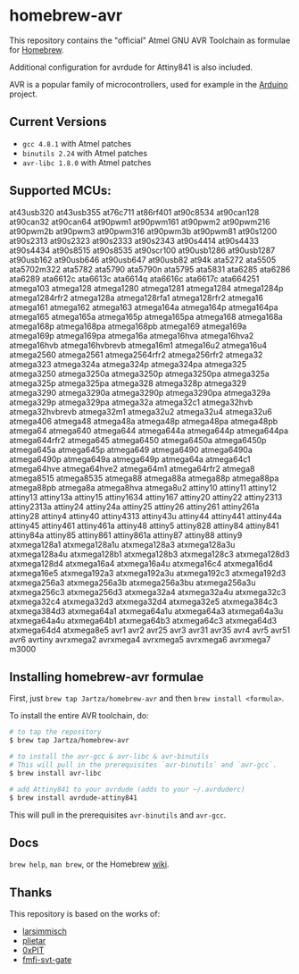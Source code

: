homebrew-avr
============

This repository contains the "official" Atmel GNU AVR Toolchain as
formulae for [Homebrew][].

Additional configuration for avrdude for Attiny841 is also included.

AVR is a popular family of microcontrollers, used for example in the
[Arduino][] project.

Current Versions
----------------

- `gcc 4.8.1` with Atmel patches
- `binutils 2.24` with Atmel patches
- `avr-libc 1.8.0` with Atmel patches 

Supported MCUs:
---------------
at43usb320 at43usb355 at76c711 at86rf401 at90c8534 at90can128 at90can32 at90can64 at90pwm1 at90pwm161 at90pwm2 at90pwm216 at90pwm2b at90pwm3 at90pwm316 at90pwm3b at90pwm81 at90s1200 at90s2313 at90s2323 at90s2333 at90s2343 at90s4414 at90s4433 at90s4434 at90s8515 at90s8535 at90scr100 at90usb1286 at90usb1287 at90usb162 at90usb646 at90usb647 at90usb82 at94k ata5272 ata5505 ata5702m322 ata5782 ata5790 ata5790n ata5795 ata5831 ata6285 ata6286 ata6289 ata6612c ata6613c ata6614q ata6616c ata6617c ata664251 atmega103 atmega128 atmega1280 atmega1281 atmega1284 atmega1284p atmega1284rfr2 atmega128a atmega128rfa1 atmega128rfr2 atmega16 atmega161 atmega162 atmega163 atmega164a atmega164p atmega164pa atmega165 atmega165a atmega165p atmega165pa atmega168 atmega168a atmega168p atmega168pa atmega168pb atmega169 atmega169a atmega169p atmega169pa atmega16a atmega16hva atmega16hva2 atmega16hvb atmega16hvbrevb atmega16m1 atmega16u2 atmega16u4 atmega2560 atmega2561 atmega2564rfr2 atmega256rfr2 atmega32 atmega323 atmega324a atmega324p atmega324pa atmega325 atmega3250 atmega3250a atmega3250p atmega3250pa atmega325a atmega325p atmega325pa atmega328 atmega328p atmega329 atmega3290 atmega3290a atmega3290p atmega3290pa atmega329a atmega329p atmega329pa atmega32a atmega32c1 atmega32hvb atmega32hvbrevb atmega32m1 atmega32u2 atmega32u4 atmega32u6 atmega406 atmega48 atmega48a atmega48p atmega48pa atmega48pb atmega64 atmega640 atmega644 atmega644a atmega644p atmega644pa atmega644rfr2 atmega645 atmega6450 atmega6450a atmega6450p atmega645a atmega645p atmega649 atmega6490 atmega6490a atmega6490p atmega649a atmega649p atmega64a atmega64c1 atmega64hve atmega64hve2 atmega64m1 atmega64rfr2 atmega8 atmega8515 atmega8535 atmega88 atmega88a atmega88p atmega88pa atmega88pb atmega8a atmega8hva atmega8u2 attiny10 attiny11 attiny12 attiny13 attiny13a attiny15 attiny1634 attiny167 attiny20 attiny22 attiny2313 attiny2313a attiny24 attiny24a attiny25 attiny26 attiny261 attiny261a attiny28 attiny4 attiny40 attiny4313 attiny43u attiny44 attiny441 attiny44a attiny45 attiny461 attiny461a attiny48 attiny5 attiny828 attiny84 attiny841 attiny84a attiny85 attiny861 attiny861a attiny87 attiny88 attiny9 atxmega128a1 atxmega128a1u atxmega128a3 atxmega128a3u atxmega128a4u atxmega128b1 atxmega128b3 atxmega128c3 atxmega128d3 atxmega128d4 atxmega16a4 atxmega16a4u atxmega16c4 atxmega16d4 atxmega16e5 atxmega192a3 atxmega192a3u atxmega192c3 atxmega192d3 atxmega256a3 atxmega256a3b atxmega256a3bu atxmega256a3u atxmega256c3 atxmega256d3 atxmega32a4 atxmega32a4u atxmega32c3 atxmega32c4 atxmega32d3 atxmega32d4 atxmega32e5 atxmega384c3 atxmega384d3 atxmega64a1 atxmega64a1u atxmega64a3 atxmega64a3u atxmega64a4u atxmega64b1 atxmega64b3 atxmega64c3 atxmega64d3 atxmega64d4 atxmega8e5 avr1 avr2 avr25 avr3 avr31 avr35 avr4 avr5 avr51 avr6 avrtiny avrxmega2 avrxmega4 avrxmega5 avrxmega6 avrxmega7 m3000

Installing homebrew-avr formulae
--------------------------------

First, just `brew tap Jartza/homebrew-avr` and then `brew install <formula>`.

To install the entire AVR toolchain, do:

```Bash
# to tap the repository
$ brew tap Jartza/homebrew-avr

# to install the avr-gcc & avr-libc & avr-binutils
# This will pull in the prerequisites `avr-binutils` and `avr-gcc`.
$ brew install avr-libc

# add Attiny841 to your avrdude (adds to your ~/.avrduderc)
$ brew install avrdude-attiny841

```

This will pull in the prerequisites `avr-binutils` and `avr-gcc`.

Docs
----

`brew help`, `man brew`, or the Homebrew [wiki][].

Thanks
------

This repository is based on the works of:

- [larsimmisch](https://github.com/larsimmisch/homebrew-avr)
- [plietar](https://github.com/plietar/homebrew-avr/)
- [0xPIT](https://github.com/0xPIT/homebrew-avr)
- [fmfi-svt-gate](https://github.com/fmfi-svt-gate/avr-toolchain-patches)


[Homebrew]: https://github.com/mxcl/homebrew
[Arduino]: http://arduino.cc
[wiki]: http://wiki.github.com/mxcl/homebrew

